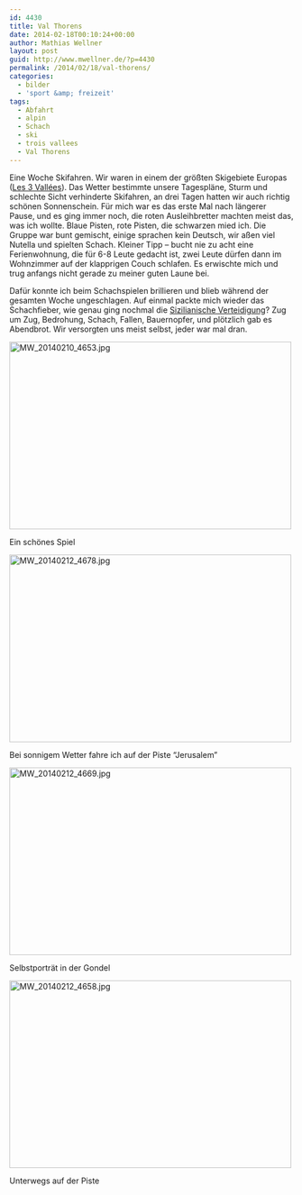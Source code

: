 ```yaml
---
id: 4430
title: Val Thorens
date: 2014-02-18T00:10:24+00:00
author: Mathias Wellner
layout: post
guid: http://www.mwellner.de/?p=4430
permalink: /2014/02/18/val-thorens/
categories:
  - bilder
  - 'sport &amp; freizeit'
tags:
  - Abfahrt
  - alpin
  - Schach
  - ski
  - trois vallees
  - Val Thorens
---
```

Eine Woche Skifahren. Wir waren in einem der größten Skigebiete Europas ([Les 3 Vallées](http://www.les3vallees.com/)). Das Wetter bestimmte unsere Tagespläne, Sturm und schlechte Sicht verhinderte Skifahren, an drei Tagen hatten wir auch richtig schönen Sonnenschein. Für mich war es das erste Mal nach längerer Pause, und es ging immer noch, die roten Ausleihbretter machten meist das, was ich wollte. Blaue Pisten, rote Pisten, die schwarzen mied ich. Die Gruppe war bunt gemischt, einige sprachen kein Deutsch, wir aßen viel Nutella und spielten Schach. Kleiner Tipp &#8211; bucht nie zu acht eine Ferienwohnung, die für 6-8 Leute gedacht ist, zwei Leute dürfen dann im Wohnzimmer auf der klapprigen Couch schlafen. Es erwischte mich und trug anfangs nicht gerade zu meiner guten Laune bei. 

Dafür konnte ich beim Schachspielen brillieren und blieb während der gesamten Woche ungeschlagen. Auf einmal packte mich wieder das Schachfieber, wie genau ging nochmal die [Sizilianische Verteidigung](http://de.wikipedia.org/wiki/Sizilianische_Verteidigung)? Zug um Zug, Bedrohung, Schach, Fallen, Bauernopfer, und plötzlich gab es Abendbrot. Wir versorgten uns meist selbst, jeder war mal dran. 

<div style="width: 510px" class="wp-caption aligncenter">
  <a href="http://www.flickr.com/photos/mwellner/12598581653/" title="MW_20140210_4653.jpg by mwellner, on Flickr"><img src="http://farm8.staticflickr.com/7392/12598581653_8bff0e636a.jpg" width="500" height="333" alt="MW_20140210_4653.jpg" /></a>
  
  <p class="wp-caption-text">
    Ein schönes Spiel
  </p>
</div>

<div style="width: 510px" class="wp-caption aligncenter">
  <a href="http://www.flickr.com/photos/mwellner/12599076694/" title="MW_20140212_4678.jpg by mwellner, on Flickr"><img src="http://farm3.staticflickr.com/2839/12599076694_cecd34cf4b.jpg" width="500" height="333" alt="MW_20140212_4678.jpg" /></a>
  
  <p class="wp-caption-text">
    Bei sonnigem Wetter fahre ich auf der Piste &#8220;Jerusalem&#8221;
  </p>
</div>

<div style="width: 510px" class="wp-caption aligncenter">
  <a href="http://www.flickr.com/photos/mwellner/12598589225/" title="MW_20140212_4669.jpg by mwellner, on Flickr"><img src="http://farm8.staticflickr.com/7384/12598589225_35ce743bb2.jpg" width="500" height="333" alt="MW_20140212_4669.jpg" /></a>
  
  <p class="wp-caption-text">
    Selbstporträt in der Gondel
  </p>
</div>

<div style="width: 510px" class="wp-caption aligncenter">
  <a href="http://www.flickr.com/photos/mwellner/12598507345/" title="MW_20140212_4658.jpg by mwellner, on Flickr"><img src="http://farm6.staticflickr.com/5493/12598507345_874716b27c.jpg" width="500" height="333" alt="MW_20140212_4658.jpg" /></a>
  
  <p class="wp-caption-text">
    Unterwegs auf der Piste
  </p>
</div>